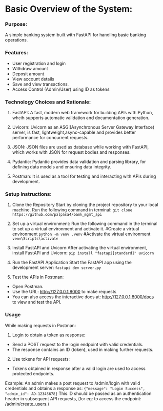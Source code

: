 # Basic Overview of the System:

### Purpose: 
A simple banking system built with FastAPI for handling basic banking operations.

### Features:
- User registration and login
- Withdraw amount
- Deposit amount
- View account details
- Save and view transactions.
- Access Control (Admin/User) using ID as tokens

### Technology Choices and Rationale:
1. FastAPI: 
A fast, modern web framework for building APIs with Python, whcih supports automatic validation and documentation generation.

2. Uvicorn: 
Uvicorn as an ASGI(Asynchronous Server Gateway Interface) server, is fast, lightweight,async-capable and provides better performance for concurrent requests.

3. JSON: 
JSON files are used as database while working with FastAPI, which works with JSON for request bodies and responses.

4. Pydantic: 
Pydantic provides data validation and parsing library, for defining data models and ensuring data integrity.

5. Postman: 
It is used as a tool for testing and interacting with APIs during development.


### Setup Instructions:

1. Clone the Repository
Start by cloning the project repository to your local machine. Run the following command in terminal:
```git clone https://github.com/palpasa4/bank_mgmt_api```

2. Set up a virtual environment:
Run the following command in the terminal to set up a virtual environment and activate it.
#Create a virtual environment
```python -m venv .venv```
#Activate the virtual environment
```venv\Scripts\activate```

2. Install FastAPI and Uvicorn
After activating the virtual environment, install FastAPI and Uvicorn:
```pip install "fastapi[standard]" uvicorn```

3. Run the FastAPI Application
Start the FastAPI app using the development server:
```fastapi dev server.py```

4. Test the APIs in Postman:
- Open Postman.
- Use the URL: http://127.0.0.1:8000 to make requests.
- You can also access the interactive docs at: http://127.0.0.1:8000/docs to view and test the API.


### Usage 

While making requests in Postman:

1. Login to obtain a token as response: 
- Send a POST request to the login endpoint with valid credentials.
- The response contains an ID (token), used in making further requests. 

2. Use tokens for API requests: 
- Tokens obtained in response after a valid login are used to access protected endpoints.

Example:
An admin makes a post request to /admin/login with valid credentials and obtains a response as:
```{"message": "Login Success", "admin_id": AD-12345678}```
This ID should be passed as an authentication header in subsequent API requests, (for eg: to access the endpoint: /admin/create_users.)